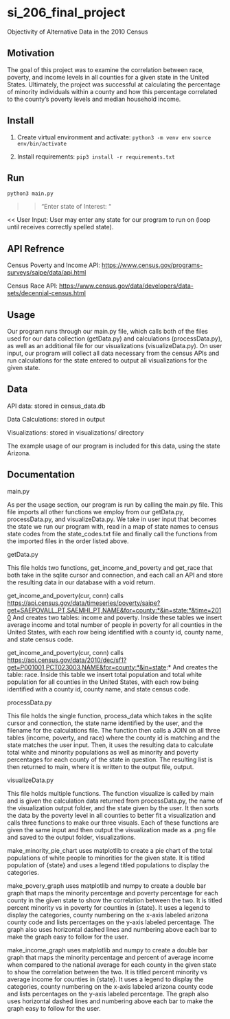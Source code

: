 # si_206_final_project
Objectivity of Alternative Data in the 2010 Census


## Motivation
The goal of this project was to examine the correlation between race, poverty, and income levels in all counties for a given state in the United States. Ultimately, the project was successful at calculating the percentage of minority individuals within a county and how this percentage correlated to the county’s poverty levels and median household income. 

## Install
1. Create virtual environment and activate:
```python3 -m venv env```
```source env/bin/activate```

2. Install requirements:
```pip3 install -r requirements.txt```

## Run
```python3 main.py```

>> “Enter state of Interest: “

<< User Input: User may enter any state for our program to run on (loop until receives correctly spelled state).


## API Refrence
Census Poverty and Income API: https://www.census.gov/programs-surveys/saipe/data/api.html 

Census Race API: https://www.census.gov/data/developers/data-sets/decennial-census.html


## Usage
Our program runs through our main.py file, which calls both of the files used for our data collection (getData.py) and calculations (processData.py), as well as an additional file for our visualizations (visualizeData.py). On user input, our program will collect all data necessary from the census APIs and run calculations for the state entered to output all visualizations for the given state.

## Data
API data: stored in census_data.db

Data Calculations: stored in output

Visualizations: stored in visualizations/ directory

The example usage of our program is included for this data, using the state Arizona.

## Documentation
main.py 

As per the usage section, our program is run by calling the main.py file. This file imports all other functions we employ from our getData.py, processData.py, and visualizeData.py. We take in user input that becomes the state we run our program with, read in a map of state names to census state codes from the state_codes.txt file and finally call the functions from the imported files in the order listed above.

getData.py 

This file holds two functions, get_income_and_poverty and get_race that both take in the sqlite cursor and connection, and each call an API and store the resulting data in our database with a void return.

get_income_and_poverty(cur, conn) calls https://api.census.gov/data/timeseries/poverty/saipe?get=SAEPOVALL_PT,SAEMHI_PT,NAME&for=county:*&in=state:*&time=2010
And creates two tables: income and poverty. Inside these tables we insert average income and total number of people in poverty for all counties in the United States, with each row being identified with a county id, county name, and state census code.

get_income_and_poverty(cur, conn) calls https://api.census.gov/data/2010/dec/sf1?get=P001001,PCT023003,NAME&for=county:*&in=state:*
And creates the table: race. Inside this table we insert total population and total white population for all counties in the United States, with each row being identified with a county id, county name, and state census code.

processData.py

This file holds the single function, process_data which takes in the sqlite cursor and connection, the state name identified by the user, and the filename for the calculations file. The function then calls a JOIN on all three tables (income, poverty, and race) where the county id is matching and the state matches the user input. Then, it uses the resulting data to calculate total white and minority populations as well as minority and poverty percentages for each county of the state in question. The resulting list is then returned to main, where it is written to the output file, output.

visualizeData.py

This file holds multiple functions. The function visualize is called by main and is given the calculation data returned from processData.py, the name of the visualization output folder, and the state given by the user. It then sorts the data by the poverty level in all counties to better fit a visualization and calls three functions to make our three visuals. Each of these functions are given the same input and then output the visualization made as a .png file and saved to the output folder, visualizations.

make_minority_pie_chart uses matplotlib to create a pie chart of the total populations of white people to minorities for the given state. It is titled population of {state} and uses a legend titled populations to display the categories.

make_povery_graph uses matplotlib and numpy to create a double bar graph that maps the minority percentage and poverty percentage for each county in the given state to show the correlation between the two. It is titled percent minority vs in poverty for counties in {state}. It uses a legend to display the categories, county numbering on the x-axis labeled arizona county code and lists percentages on the y-axis labeled percentage. The graph also uses horizontal dashed lines and numbering above each bar to make the graph easy to follow for the user.

make_income_graph uses matplotlib and numpy to create a double bar graph that maps the minority percentage and percent of average income when compared to the national average for each county in the given state to show the correlation between the two. It is titled percent minority vs average income for counties in {state}. It uses a legend to display the categories, county numbering on the x-axis labeled arizona county code and lists percentages on the y-axis labeled percentage. The graph also uses horizontal dashed lines and numbering above each bar to make the graph easy to follow for the user.
